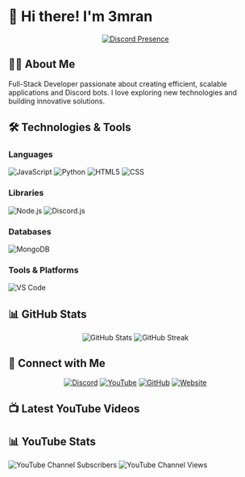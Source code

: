 # 👋 Hi there! I'm 3mran

<div align="center">
  <a href="https://discord.com/users/YOUR_DISCORD_ID">
    <img src="https://lanyard-profile-readme.vercel.app/api/YOUR_DISCORD_ID" alt="Discord Presence" />
  </a>
</div>

## 👨‍💻 About Me

Full-Stack Developer passionate about creating efficient, scalable applications and Discord bots. I love exploring new technologies and building innovative solutions.

## 🛠️ Technologies & Tools

### Languages
![JavaScript](https://img.shields.io/badge/JavaScript-F7DF1E?style=for-the-badge&logo=javascript&logoColor=black)
![Python](https://img.shields.io/badge/Python-3776AB?style=for-the-badge&logo=python&logoColor=white)
![HTML5](https://img.shields.io/badge/HTML5-E34F26?style=for-the-badge&logo=html5&logoColor=white)
![CSS](https://img.shields.io/badge/CSS3-1572B6?style=for-the-badge&logo=css3&logoColor=white)

### Libraries

![Node.js](https://img.shields.io/badge/Node.js-43853D?style=for-the-badge&logo=node.js&logoColor=white)
![Discord.js](https://img.shields.io/badge/Discord.js-5865F2?style=for-the-badge&logo=discord&logoColor=white)

### Databases
![MongoDB](https://img.shields.io/badge/MongoDB-4EA94B?style=for-the-badge&logo=mongodb&logoColor=white)

### Tools & Platforms
![VS Code](https://img.shields.io/badge/VS_Code-0078D4?style=for-the-badge&logo=visual%20studio%20code&logoColor=white)

## 📊 GitHub Stats

<div align="center">
  <img src="https://github-readme-stats.vercel.app/api?username=YOUR_GITHUB_USERNAME&show_icons=true&theme=radical" alt="GitHub Stats" />
  <img src="https://github-readme-streak-stats.herokuapp.com/?user=YOUR_GITHUB_USERNAME&theme=radical" alt="GitHub Streak" />
</div>


## 🤝 Connect with Me

<div align="center">
  
[![Discord](https://img.shields.io/badge/Discord-YourName%231234-5865F2?style=for-the-badge&logo=discord&logoColor=white)](https://discord.com/users/YOUR_DISCORD_ID)
[![YouTube](https://img.shields.io/badge/YouTube-FF0000?style=for-the-badge&logo=youtube&logoColor=white)](https://youtube.com/YOUR_CHANNEL)
[![GitHub](https://img.shields.io/badge/GitHub-Follow-181717?style=for-the-badge&logo=github&logoColor=white)](https://github.com/YOUR_GITHUB_USERNAME)
[![Website](https://img.shields.io/badge/Website-Visit-FF7139?style=for-the-badge&logo=Firefox-Browser&logoColor=white)](https://your-website.com)

</div>

## 📺 Latest YouTube Videos

## 📊 YouTube Stats

![YouTube Channel Subscribers](https://img.shields.io/youtube/channel/subscribers/YOUR_CHANNEL_ID?style=for-the-badge&logo=youtube&logoColor=white)
![YouTube Channel Views](https://img.shields.io/youtube/channel/views/YOUR_CHANNEL_ID?style=for-the-badge&logo=youtube&logoColor=white)
